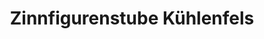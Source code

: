 ---
title: "Zinnfigurenstube Kühlenfels"
url: /pottenstein/zinnfigurenstube-kuehlenfels/
shop: Antiquitäten
---